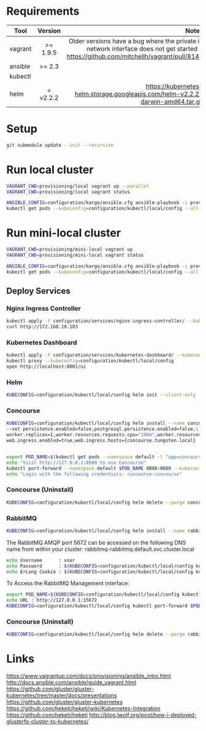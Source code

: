 # Requirements

| Tool          | Version       | Notes  |
| ------------- |:-------------:| -----: |
| vagrant       | >= 1.9.5      | Older versions have a bug where the private ip network interface does not get started - https://github.com/mitchellh/vagrant/pull/8148 |
| ansible       | >= 2.3        |        |
| kubectl       |               |        |
| helm          | = v2.2.2      | https://kubernetes-helm.storage.googleapis.com/helm-v2.2.2-darwin-amd64.tar.gz       |

 
# Setup

```bash
git submodule update --init --recursive
```

# Run local cluster

```bash
VAGRANT_CWD=provisioning/local vagrant up --parallel
VAGRANT_CWD=provisioning/local vagrant status
```

```bash
ANSIBLE_CONFIG=configuration/kargo/ansible.cfg ansible-playbook -i provisioning/local/.vagrant/provisioners/ansible/inventory/vagrant_ansible_inventory configuration/tungsten-kubernetes/cluster.yml -b --flush-cache -v
kubectl get pods --kubeconfig=configuration/kubectl/local/config --all-namespaces
```

# Run mini-local cluster

```bash
VAGRANT_CWD=provisioning/mini-local vagrant up 
VAGRANT_CWD=provisioning/mini-local vagrant status
```

```bash
ANSIBLE_CONFIG=configuration/kargo/ansible.cfg ansible-playbook -i provisioning/mini-local/.vagrant/provisioners/ansible/inventory/vagrant_ansible_inventory configuration/tungsten-kubernetes/cluster.yml -b --flush-cache -v
kubectl get pods --kubeconfig=configuration/kubectl/local/config --all-namespaces
```

## Deploy Services

### Nginx Ingress Controller

```bash
kubectl apply -f configuration/services/nginx-ingress-controller/ --kubeconfig=configuration/kubectl/local/config
curl http://172.168.10.103
```

### Kubernetes Dashboard

```bash
kubectl apply -f configuration/services/kubernetes-dashboard/ --kubeconfig=configuration/kubectl/local/config
kubectl proxy --kubeconfig=configuration/kubectl/local/config
open http://localhost:8001/ui
```

### Helm
```bash
KUBECONFIG=configuration/kubectl/local/config helm init --client-only
```

### Concourse
```bash
KUBECONFIG=configuration/kubectl/local/config helm install --name concourse stable/concourse \
--set persistence.enabled=false,postgresql.persistence.enabled=false,\
worker.replicas=1,worker.resources.requests.cpu="100m",worker.resources.requests.memory="128Mi",\
web.ingress.enabled=true,web.ingress.hosts={concourse.tungsten.local}


export POD_NAME=$(kubectl get pods --namespace default -l "app=concourse-web" -o jsonpath="{.items[0].metadata.name}" --kubeconfig=configuration/kubectl/local/config)
echo "Visit http://127.0.0.1:8080 to use Concourse"
kubectl port-forward --namespace default $POD_NAME 8080:8080 --kubeconfig=configuration/kubectl/local/config
echo "Login with the following credentials: concourse:concourse"
```

### Concourse (Uninstall)
```bash
KUBECONFIG=configuration/kubectl/local/config helm delete --purge concourse
```

### RabbitMQ
```bash
KUBECONFIG=configuration/kubectl/local/config helm install --name rabbitmq stable/rabbitmq --set persistence.enabled=false
```

The RabbitMQ AMQP port 5672 can be accessed on the following DNS name from within your cluster: rabbitmq-rabbitmq.default.svc.cluster.local
```bash
echo Username      : user
echo Password      : $(KUBECONFIG=configuration/kubectl/local/config kubectl get secret --namespace default rabbitmq-rabbitmq -o jsonpath="{.data.rabbitmq-password}" | base64 --decode)
echo ErLang Cookie : $(KUBECONFIG=configuration/kubectl/local/config kubectl get secret --namespace default rabbitmq-rabbitmq -o jsonpath="{.data.rabbitmq-erlang-cookie}" | base64 --decode)
```
To Access the RabbitMQ Management interface:
```bash
export POD_NAME=$(KUBECONFIG=configuration/kubectl/local/config kubectl get pods --namespace default -l "app=rabbitmq-rabbitmq" -o jsonpath="{.items[0].metadata.name}")
echo URL : http://127.0.0.1:15672
KUBECONFIG=configuration/kubectl/local/config kubectl port-forward $POD_NAME 15672:15672
```  

### Concourse (Uninstall)
```bash
KUBECONFIG=configuration/kubectl/local/config helm delete --purge rabbitmq
```

# Links

https://www.vagrantup.com/docs/provisioning/ansible_intro.html
http://docs.ansible.com/ansible/guide_vagrant.html
https://github.com/gluster/gluster-kubernetes/tree/master/docs/presentations
https://github.com/gluster/gluster-kubernetes
https://github.com/heketi/heketi/wiki/Kubernetes-Integration
https://github.com/heketi/heketi
http://blog.lwolf.org/post/how-i-deployed-glusterfs-cluster-to-kubernetes/